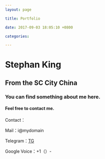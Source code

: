 ```yaml
---
layout: page

title: Portfolio

date: 2017-09-03 18:05:10 +0800

categories: 

---
```

# Stephan King #
## From the SC City China ##
### You can find something about me here. ###
#### Feel free to contact me. ####

Contact：

Mail：i@mydomain

Telegram：[TG](https://t.me/u325511679/)

Google Voice：+1（）-

